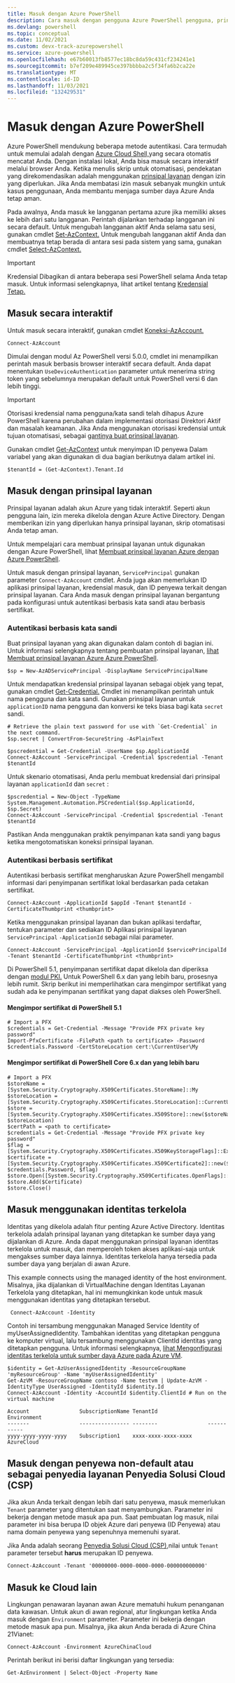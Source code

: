 ```yaml
---
title: Masuk dengan Azure PowerShell
description: Cara masuk dengan pengguna Azure PowerShell pengguna, prinsipal layanan, atau dengan identitas yang dikelola untuk sumber daya Azure.
ms.devlang: powershell
ms.topic: conceptual
ms.date: 11/02/2021
ms.custom: devx-track-azurepowershell
ms.service: azure-powershell
ms.openlocfilehash: e67b60013fb8577ec18bc8da59c431cf234241e1
ms.sourcegitcommit: b7ef209e489945ce397bbbba2c5f34fa6b2ca22e
ms.translationtype: MT
ms.contentlocale: id-ID
ms.lasthandoff: 11/03/2021
ms.locfileid: "132429531"
---
```

# <a name="sign-in-with-azure-powershell"></a>Masuk dengan Azure PowerShell

Azure PowerShell mendukung beberapa metode autentikasi. Cara termudah untuk memulai adalah dengan [Azure Cloud Shell,](/azure/cloud-shell/overview)yang secara otomatis mencatat Anda. Dengan instalasi lokal, Anda bisa masuk secara interaktif melalui browser Anda. Ketika menulis skrip untuk otomatisasi, pendekatan yang direkomendasikan adalah menggunakan [prinsipal layanan](create-azure-service-principal-azureps.md) dengan izin yang diperlukan. Jika Anda membatasi izin masuk sebanyak mungkin untuk kasus penggunaan, Anda membantu menjaga sumber daya Azure Anda tetap aman.

Pada awalnya, Anda masuk ke langganan pertama azure jika memiliki akses ke lebih dari satu langganan. Perintah dijalankan terhadap langganan ini secara default. Untuk mengubah langganan aktif Anda selama satu sesi, gunakan cmdlet [Set-AzContext.](/powershell/module/az.accounts/set-azcontext) Untuk mengubah langganan aktif Anda dan membuatnya tetap berada di antara sesi pada sistem yang sama, gunakan cmdlet [Select-AzContext.](/powershell/module/az.accounts/select-azcontext)

> [!IMPORTANT]
> Kredensial Dibagikan di antara beberapa sesi PowerShell selama Anda tetap masuk.
> Untuk informasi selengkapnya, lihat artikel tentang [Kredensial Tetap.](context-persistence.md)

## <a name="sign-in-interactively"></a>Masuk secara interaktif

Untuk masuk secara interaktif, gunakan cmdlet [Koneksi-AzAccount.](/powershell/module/az.accounts/connect-azaccount)

```azurepowershell-interactive
Connect-AzAccount
```

Dimulai dengan modul Az PowerShell versi 5.0.0, cmdlet ini menampilkan perintah masuk berbasis browser interaktif secara default. Anda dapat menentukan `UseDeviceAuthentication` parameter untuk menerima string token yang sebelumnya merupakan default untuk PowerShell versi 6 dan lebih tinggi.

> [!IMPORTANT]
> Otorisasi kredensial nama pengguna/kata sandi telah dihapus Azure PowerShell karena perubahan dalam implementasi otorisasi Direktori Aktif dan masalah keamanan. Jika Anda menggunakan otorisasi kredensial untuk tujuan otomatisasi, sebagai [gantinya buat prinsipal layanan](create-azure-service-principal-azureps.md).

Gunakan cmdlet [Get-AzContext](/powershell/module/az.accounts/get-azcontext) untuk menyimpan ID penyewa Dalam variabel yang akan digunakan di dua bagian berikutnya dalam artikel ini.

```azurepowershell-interactive
$tenantId = (Get-AzContext).Tenant.Id
```

## <a name="sign-in-with-a-service-principal"></a>Masuk dengan prinsipal layanan

Prinsipal layanan adalah akun Azure yang tidak interaktif. Seperti akun pengguna lain, izin mereka dikelola dengan Azure Active Directory. Dengan memberikan izin yang diperlukan hanya prinsipal layanan, skrip otomatisasi Anda tetap aman.

Untuk mempelajari cara membuat prinsipal layanan untuk digunakan dengan Azure PowerShell, lihat [Membuat prinsipal layanan Azure dengan Azure PowerShell](create-azure-service-principal-azureps.md).

Untuk masuk dengan prinsipal layanan, `ServicePrincipal` gunakan parameter `Connect-AzAccount` cmdlet. Anda juga akan memerlukan ID aplikasi prinsipal layanan, kredensial masuk, dan ID penyewa terkait dengan prinsipal layanan. Cara Anda masuk dengan prinsipal layanan bergantung pada konfigurasi untuk autentikasi berbasis kata sandi atau berbasis sertifikat.

### <a name="password-based-authentication"></a>Autentikasi berbasis kata sandi

Buat prinsipal layanan yang akan digunakan dalam contoh di bagian ini. Untuk informasi selengkapnya tentang pembuatan prinsipal layanan, [lihat Membuat prinsipal layanan Azure Azure PowerShell](/powershell/azure/create-azure-service-principal-azureps).

```azurepowershell-interactive
$sp = New-AzADServicePrincipal -DisplayName ServicePrincipalName
```

Untuk mendapatkan kredensial prinsipal layanan sebagai objek yang tepat, gunakan cmdlet [Get-Credential.](/powershell/module/microsoft.powershell.security/get-credential) Cmdlet ini menampilkan perintah untuk nama pengguna dan kata sandi. Gunakan prinsipal layanan untuk `applicationID` nama pengguna dan konversi ke teks biasa bagi kata `secret` sandi.

```azurepowershell-interactive
# Retrieve the plain text password for use with `Get-Credential` in the next command.
$sp.secret | ConvertFrom-SecureString -AsPlainText

$pscredential = Get-Credential -UserName $sp.ApplicationId
Connect-AzAccount -ServicePrincipal -Credential $pscredential -Tenant $tenantId
```

Untuk skenario otomatisasi, Anda perlu membuat kredensial dari prinsipal layanan `applicationId` dan `secret` :

```azurepowershell-interactive
$pscredential = New-Object -TypeName System.Management.Automation.PSCredential($sp.ApplicationId, $sp.Secret)
Connect-AzAccount -ServicePrincipal -Credential $pscredential -Tenant $tenantId
```

Pastikan Anda menggunakan praktik penyimpanan kata sandi yang bagus ketika mengotomatiskan koneksi prinsipal layanan.

### <a name="certificate-based-authentication"></a>Autentikasi berbasis sertifikat

Autentikasi berbasis sertifikat mengharuskan Azure PowerShell mengambil informasi dari penyimpanan sertifikat lokal berdasarkan pada cetakan sertifikat.

```azurepowershell-interactive
Connect-AzAccount -ApplicationId $appId -Tenant $tenantId -CertificateThumbprint <thumbprint>
```

Ketika menggunakan prinsipal layanan dan bukan aplikasi terdaftar, tentukan parameter dan sediakan ID Aplikasi prinsipal layanan `ServicePrincipal` `-ApplicationId` sebagai nilai parameter.

```azurepowershell-interactive
Connect-AzAccount -ServicePrincipal -ApplicationId $servicePrincipalId -Tenant $tenantId -CertificateThumbprint <thumbprint>
```

Di PowerShell 5.1, penyimpanan sertifikat dapat dikelola dan diperiksa dengan [modul PKI.](/powershell/module/pki) Untuk PowerShell 6.x dan yang lebih baru, prosesnya lebih rumit.
Skrip berikut ini memperlihatkan cara mengimpor sertifikat yang sudah ada ke penyimpanan sertifikat yang dapat diakses oleh PowerShell.

#### <a name="import-a-certificate-in-powershell-51"></a>Mengimpor sertifikat di PowerShell 5.1

```azurepowershell-interactive
# Import a PFX
$credentials = Get-Credential -Message "Provide PFX private key password"
Import-PfxCertificate -FilePath <path to certificate> -Password $credentials.Password -CertStoreLocation cert:\CurrentUser\My
```

#### <a name="import-a-certificate-in-powershell-core-6x-and-later"></a>Mengimpor sertifikat di PowerShell Core 6.x dan yang lebih baru

```azurepowershell-interactive
# Import a PFX
$storeName = [System.Security.Cryptography.X509Certificates.StoreName]::My
$storeLocation = [System.Security.Cryptography.X509Certificates.StoreLocation]::CurrentUser
$store = [System.Security.Cryptography.X509Certificates.X509Store]::new($storeName, $storeLocation)
$certPath = <path to certificate>
$credentials = Get-Credential -Message "Provide PFX private key password"
$flag = [System.Security.Cryptography.X509Certificates.X509KeyStorageFlags]::Exportable
$certificate = [System.Security.Cryptography.X509Certificates.X509Certificate2]::new($certPath, $credentials.Password, $flag)
$store.Open([System.Security.Cryptography.X509Certificates.OpenFlags]::ReadWrite)
$store.Add($Certificate)
$store.Close()
```

## <a name="sign-in-using-a-managed-identity"></a>Masuk menggunakan identitas terkelola

Identitas yang dikelola adalah fitur penting Azure Active Directory. Identitas terkelola adalah prinsipal layanan yang ditetapkan ke sumber daya yang dijalankan di Azure. Anda dapat menggunakan prinsipal layanan identitas terkelola untuk masuk, dan memperoleh token akses aplikasi-saja untuk mengakses sumber daya lainnya. Identitas terkelola hanya tersedia pada sumber daya yang berjalan di awan Azure.

This example connects using the managed identity of the host environment. Misalnya, jika dijalankan di VirtualMachine dengan Identitas Layanan Terkelola yang ditetapkan, hal ini memungkinkan kode untuk masuk menggunakan identitas yang ditetapkan tersebut.

```azurepowershell-interactive
 Connect-AzAccount -Identity
```

Contoh ini tersambung menggunakan Managed Service Identity of myUserAssignedIdentity. Tambahkan identitas yang ditetapkan pengguna ke komputer virtual, lalu tersambung menggunakan ClientId identitas yang ditetapkan pengguna. Untuk informasi selengkapnya, [lihat Mengonfigurasi identitas terkelola untuk sumber daya Azure pada Azure VM](/active-directory/managed-identities-azure-resources/qs-configure-powershell-windows-vm).

```azurepowershell-interactive
$identity = Get-AzUserAssignedIdentity -ResourceGroupName 'myResourceGroup' -Name 'myUserAssignedIdentity'
Get-AzVM -ResourceGroupName contoso -Name testvm | Update-AzVM -IdentityType UserAssigned -IdentityId $identity.Id
Connect-AzAccount -Identity -AccountId $identity.ClientId # Run on the virtual machine

Account                SubscriptionName TenantId                Environment
-------                ---------------- --------                -----------
yyyy-yyyy-yyyy-yyyy    Subscription1    xxxx-xxxx-xxxx-xxxx     AzureCloud
```

## <a name="sign-in-with-a-non-default-tenant-or-as-a-cloud-solution-provider-csp"></a>Masuk dengan penyewa non-default atau sebagai penyedia layanan Penyedia Solusi Cloud (CSP)

Jika akun Anda terkait dengan lebih dari satu penyewa, masuk memerlukan `Tenant` parameter yang ditentukan saat menyambungkan. Parameter ini bekerja dengan metode masuk apa pun. Saat pembuatan log masuk, nilai parameter ini bisa berupa ID objek Azure dari penyewa (ID Penyewa) atau nama domain penyewa yang sepenuhnya memenuhi syarat.

Jika Anda adalah seorang [Penyedia Solusi Cloud (CSP),](https://azure.microsoft.com/offers/ms-azr-0145p/)nilai untuk `Tenant` parameter tersebut **harus** merupakan ID penyewa.

```azurepowershell-interactive
Connect-AzAccount -Tenant '00000000-0000-0000-0000-000000000000'
```

## <a name="sign-in-to-another-cloud"></a>Masuk ke Cloud lain

Lingkungan penawaran layanan awan Azure mematuhi hukum penanganan data kawasan. Untuk akun di awan regional, atur lingkungan ketika Anda masuk dengan `Environment` parameter. Parameter ini bekerja dengan metode masuk apa pun. Misalnya, jika akun Anda berada di Azure China 21Vianet:

```azurepowershell-interactive
Connect-AzAccount -Environment AzureChinaCloud
```

Perintah berikut ini berisi daftar lingkungan yang tersedia:

```azurepowershell-interactive
Get-AzEnvironment | Select-Object -Property Name
```
